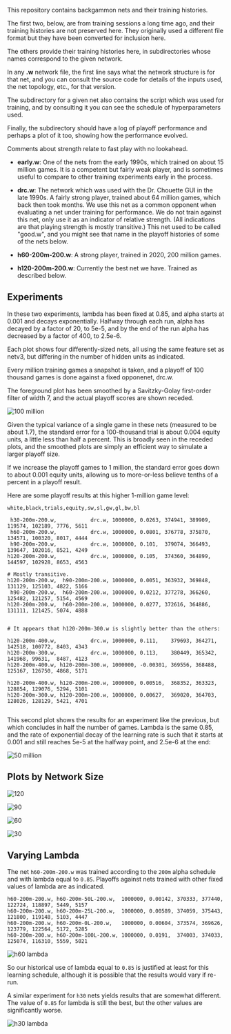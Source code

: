 This repository contains backgammon nets and their training histories.

The first two, below, are from training sessions a long time ago, and
their training histories are not preserved here.  They originally used
a different file format but they have been converted for inclusion here.

The others provide their training histories here, in subdirectories whose
names correspond to the given network.

In any **.w** network file, the first line says what the network structure
is for that net, and you can consult the source code for details of
the inputs used, the net topology, etc., for that version.

The subdirectory for a given net also contains the script which was
used for training, and by consulting it you can see the schedule of
hyperparameters used.

Finally, the subdirectory should have a log of playoff performance and
perhaps a plot of it too, showing how the performance evolved.

Comments about strength relate to fast play with no lookahead.

* **early.w**: One of the nets from the early 1990s, which trained on about
         15 million games.  It is a competent but fairly weak player,
         and is sometimes useful to compare to other training
         experiments early in the process.

* **drc.w**: The network which was used with the Dr. Chouette GUI in the
       late 1990s.  A fairly strong player, trained about 64 million
       games, which back then took months.  We use this net as a
       common opponent when evaluating a net under training for
       performance.  We do not train against this net, only use it as
       an indicator of relative strength.  (All indications are that
       playing strength is mostly transitive.)  This net used to be
       called "good.w", and you might see that name in the playoff
       histories of some of the nets below.

* **h60-200m-200.w**: A strong player, trained in 2020, 200 million games.

* **h120-200m-200.w**: Currently the best net we have.  Trained as described below.

Experiments
-----------

In these two experiments, lambda has been fixed at 0.85, and alpha starts at 0.001
and decays exponentially.  Halfway through each run, alpha has decayed
by a factor of 20, to 5e-5, and by the end of the run alpha has decreased
by a factor of 400, to 2.5e-6.

Each plot shows four differently-sized nets, all using the same
feature set as netv3, but differing in the number of hidden units as
indicated.

Every million training games a snapshot is taken, and a playoff of 100 thousand games
is done against a fixed opponenet, drc.w.

The foreground plot has been smoothed by a Savitzky-Golay first-order filter of width 7, and
the actual playoff scores are shown receded.

![100 million](img/100m.png)

Given the typical variance of a single game in these nets (measured to
be about 1.7), the standard error for a 100-thousand trial is about
0.004 equity units, a little less than half a percent.  This is broadly
seen in the receded plots, and the smoothed plots are simply an efficient
way to simulate a larger playoff size.

If we increase the playoff games to 1 million, the standard error goes down
to about 0.001 equity units, allowing us to more-or-less believe tenths of
a percent in a playoff result.

Here are some playoff results at this higher 1-million game level:

```
white,black,trials,equity,sw,sl,gw,gl,bw,bl

 h30-200m-200.w,           drc.w, 1000000, 0.0263, 374941, 389909, 119574, 102189, 7776, 5611
 h60-200m-200.w,           drc.w, 1000000, 0.0801, 376778, 375870, 134571, 100320, 8017, 4444
 h90-200m-200.w,           drc.w, 1000000, 0.101,  379074, 366493, 139647, 102016, 8521, 4249
h120-200m-200.w,           drc.w, 1000000, 0.105,  374360, 364899, 144597, 102928, 8653, 4563

# Mostly transitive.
h120-200m-200.w,  h90-200m-200.w, 1000000, 0.0051, 363932, 369848, 131129, 125103, 4822, 5166
 h90-200m-200.w,  h60-200m-200.w, 1000000, 0.0212, 377278, 366260, 125482, 121257, 5154, 4569
h120-200m-200.w,  h60-200m-200.w, 1000000, 0.0277, 372616, 364886, 131111, 121425, 5074, 4888


# It appears that h120-200m-300.w is slightly better than the others:

h120-200m-400.w,           drc.w, 1000000, 0.111,    379693, 364271, 142518, 100772, 8403, 4343
h120-200m-300.w,           drc.w, 1000000, 0.113,    380449, 365342, 141968, 99631,  8487, 4123
h120-200m-400.w, h120-200m-300.w, 1000000, -0.00301, 369556, 368488, 125167, 126750, 4868, 5171

h120-200m-400.w, h120-200m-200.w, 1000000, 0.00516,  368352, 363323, 128854, 129076, 5294, 5101
h120-200m-300.w, h120-200m-200.w, 1000000, 0.00627,  369020, 364703, 128026, 128129, 5421, 4701


```

This second plot shows the results for an experiment like the previous, but which concludes in
half the number of games.  Lambda is the same 0.85, and the rate of exponential decay of the
learning rate is such that it starts at 0.001 and still reaches 5e-5 at the halfway point, and
2.5e-6 at the end:

![50 million](img/50m.png)

Plots by Network Size
---------------------

![120](img/h120m.png)

![90](img/h90m.png)

![60](img/h60m.png)

![30](img/h30m.png)

Varying Lambda
--------------

The net `h60-200m-200.w` was trained according to the `200m` alpha schedule and with lambda equal to `0.85`.
Playoffs against nets trained with other fixed values of lambda are as indicated.

```
h60-200m-200.w, h60-200m-50L-200.w,  1000000, 0.00142, 370333, 377440, 122724, 118897, 5449, 5157
h60-200m-200.w, h60-200m-25L-200.w,  1000000, 0.00589, 374059, 375443, 121800, 119148, 5103, 4447
h60-200m-200.w, h60-200m-0L-200.w,   1000000, 0.00604, 373574, 369626, 123779, 122564, 5172, 5285
h60-200m-200.w, h60-200m-100L-200.w, 1000000, 0.0191,  374003, 374033, 125074, 116310, 5559, 5021
```

![h60 lambda](img/h60-200m-lambda.png)

So our historical use of lambda equal to `0.85` is justified at least for this learning schedule,
although it is possible that the results would vary if re-run.

A similar experiment for `h30` nets yields results that are somewhat different.  The value of `0.85` for
lambda is still the best, but the other values are significantly worse.

![h30 lambda](img/h30-200m-lambda.png)